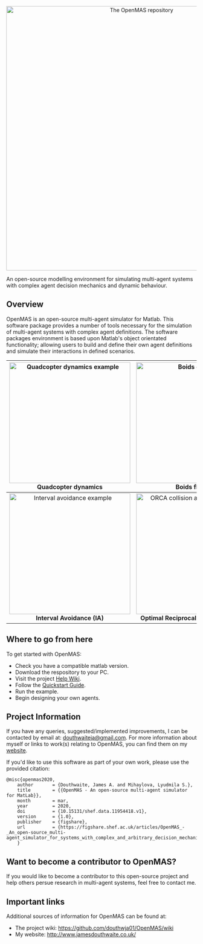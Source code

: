 <p align="center">
<img src="environment/assets/logo.jpg" width="700" title="The OpenMAS repository">
</p>

An open-source modelling environment for simulating multi-agent systems with complex agent decision mechanics and dynamic behaviour. 

## Overview

OpenMAS is an open-source multi-agent simulator for Matlab. This software package provides a number of tools necessary for the simulation of multi-agent systems with complex agent definitions. The software packages environment is based upon Matlab's object orientated functionality; allowing users to build and define their own agent definitions and simulate their interactions in defined scenarios.

|<img src="environment/assets/quadcopter-example.gif" height="320" title="Quadcopter dynamics example"><br> **Quadcopter dynamics** | <img src="environment/assets/boids-example.gif" height="320" title="Boids example"><br> **Boids flocking** |
|:---:|:---:|
| <img src="environment/assets/2D-IA-example.gif" height="320" title="Interval avoidance example"><br> **Interval Avoidance (IA)** | <img src="environment/assets/orca-example.gif" height="320" title="ORCA collision avoidance example"><br> **Optimal Reciprocal Avoidance (ORCA)** |

## Where to go from here

To get started with OpenMAS:
- Check you have a compatible matlab version.
- Download the respository to your PC.
- Visit the project [Help Wiki](https://github.com/douthwja01/OpenMAS/wiki). 
- Follow the [Quickstart Guide](https://github.com/douthwja01/OpenMAS/wiki/Getting-Started#getting-started).
- Run the example.
- Begin designing your own agents.

## Project Information

If you have any queries, suggested/implemented improvements, I can be contacted by email at: douthwaiteja@gmail.com. For more information about myself or links to work(s) relating to OpenMAS, you can find them on my [website](http://www.jamesdouthwaite.co.uk/). 

If you'd like to use this software as part of your own work, please use the provided citation:

    @misc{openmas2020,
        author       = {Douthwaite, James A. and Mihaylova, Lyudmila S.},
        title        = {{OpenMAS - An open-source multi-agent simulator for MatLab}},
        month        = mar,
        year         = 2020,
        doi          = {10.15131/shef.data.11954418.v1},
        version      = {1.0},
        publisher    = {figshare},
        url          = {https://figshare.shef.ac.uk/articles/OpenMAS_-_An_open-source_multi-agent_simulator_for_systems_with_complex_and_arbitrary_decision_mechanics_and_dynamic_behaviour/11954418/1}
        }

## Want to become a contributor to OpenMAS?
If you would like to become a contributor to this open-source project and help others persue research in multi-agent systems, feel free to contact me. 

## Important links
Additional sources of information for OpenMAS can be found at:
- The project wiki: https://github.com/douthwja01/OpenMAS/wiki
- My website: http://www.jamesdouthwaite.co.uk/ 
